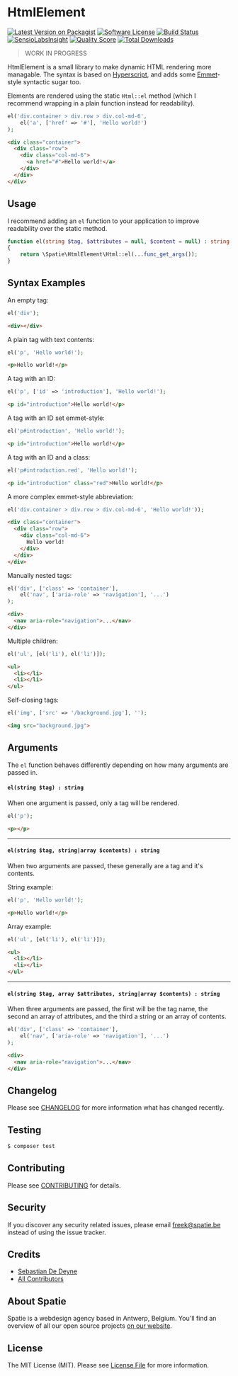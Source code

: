 # HtmlElement

[![Latest Version on Packagist](https://img.shields.io/packagist/v/spatie/html-element.svg?style=flat-square)](https://packagist.org/packages/spatie/html-element)
[![Software License](https://img.shields.io/badge/license-MIT-brightgreen.svg?style=flat-square)](LICENSE.md)
[![Build Status](https://img.shields.io/travis/spatie/html-element/master.svg?style=flat-square)](https://travis-ci.org/spatie/html-element)
[![SensioLabsInsight](https://img.shields.io/sensiolabs/i/xxxxxxxxx.svg?style=flat-square)](https://insight.sensiolabs.com/projects/xxxxxxxxx)
[![Quality Score](https://img.shields.io/scrutinizer/g/spatie/html-element.svg?style=flat-square)](https://scrutinizer-ci.com/g/spatie/html-element)
[![Total Downloads](https://img.shields.io/packagist/dt/spatie/html-element.svg?style=flat-square)](https://packagist.org/packages/spatie/html-element)

> WORK IN PROGRESS

HtmlElement is a small library to make dynamic HTML rendering more managable. The syntax is based on [Hyperscript](https://github.com/dominictarr/hyperscript), and adds some [Emmet](http://emmet.io/)-style syntactic sugar too.

Elements are rendered using the static `Html::el` method (which I recommend wrapping in a plain function instead for readability).

```php
el('div.container > div.row > div.col-md-6',
    el('a', ['href' => '#'], 'Hello world!')
);
```
```html
<div class="container">
  <div class="row">
    <div class="col-md-6">
      <a href="#">Hello world!</a>
    </div>
  </div>
</div>
```

## Usage

I recommend adding an `el` function to your application to improve readability over the static method.

```php
function el(string $tag, $attributes = null, $content = null) : string
{
    return \Spatie\HtmlElement\Html::el(...func_get_args());
}
```


## Syntax Examples

An empty tag:

```php
el('div');
```
```html
<div></div>
```

A plain tag with text contents:

```php
el('p', 'Hello world!');
```
```html
<p>Hello world!</p>
```

A tag with an ID:

```php
el('p', ['id' => 'introduction'], 'Hello world!');
```
```html
<p id="introduction">Hello world!</p>
```

A tag with an ID set emmet-style:

```php
el('p#introduction', 'Hello world!');
```
```html
<p id="introduction">Hello world!</p>
```

A tag with an ID and a class:

```php
el('p#introduction.red', 'Hello world!');
```
```html
<p id="introduction" class="red">Hello world!</p>
```

A more complex emmet-style abbreviation:

```php
el('div.container > div.row > div.col-md-6', 'Hello world!'));
```
```html
<div class="container">
  <div class="row">
    <div class="col-md-6">
      Hello world!
    </div>
  </div>
</div>
```

Manually nested tags:

```php
el('div', ['class' => 'container'],
    el('nav', ['aria-role' => 'navigation'], '...')
);
```
```html
<div>
  <nav aria-role="navigation">...</nav>
</div>
```

Multiple children:

```php
el('ul', [el('li'), el('li')]);
```
```html
<ul>
  <li></li>
  <li></li>
</ul>
```

Self-closing tags:

```php
el('img', ['src' => '/background.jpg'], '');
```
```html
<img src="background.jpg">
```

## Arguments

The `el` function behaves differently depending on how many arguments are passed in.

#### `el(string $tag) : string`

When one argument is passed, only a tag will be rendered.

```php
el('p');
```
```html
<p></p>
```

---

#### `el(string $tag, string|array $contents) : string`

When two arguments are passed, these generally are a tag and it's contents.

String example:

```php
el('p', 'Hello world!');
```
```html
<p>Hello world!</p>
```

Array example:

```php
el('ul', [el('li'), el('li')]);
```
```html
<ul>
  <li></li>
  <li></li>
</ul>
```

---

#### `el(string $tag, array $attributes, string|array $contents) : string`

When three arguments are passed, the first will be the tag name, the second an array of attributes, and the third a string or an array of contents.

```php
el('div', ['class' => 'container'],
    el('nav', ['aria-role' => 'navigation'], '...')
);
```
```html
<div>
  <nav aria-role="navigation">...</nav>
</div>
```

## Changelog

Please see [CHANGELOG](CHANGELOG.md) for more information what has changed recently.

## Testing

``` bash
$ composer test
```

## Contributing

Please see [CONTRIBUTING](.github/CONTRIBUTING.md) for details.

## Security

If you discover any security related issues, please email freek@spatie.be instead of using the issue tracker.

## Credits

- [Sebastian De Deyne](https://github.com/sebastiandedeyne)
- [All Contributors](../../contributors)

## About Spatie
Spatie is a webdesign agency based in Antwerp, Belgium. You'll find an overview of all our open source projects [on our website](https://spatie.be/opensource).

## License

The MIT License (MIT). Please see [License File](LICENSE.md) for more information.
